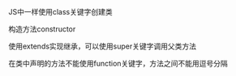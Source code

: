JS中一样使用class关键字创建类

构造方法constructor

使用extends实现继承，可以使用super关键字调用父类方法

在类中声明的方法不能使用function关键字，方法之间不能用逗号分隔
